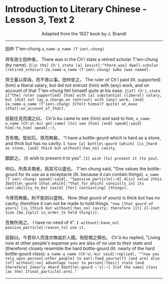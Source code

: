 # Introduction to Literary Chinese - Lesson 3, Text 2

<center>Adapted from the 1927 book by J. Brandt</center>

---

田仲
T'ien-chung
`a_name-a_name (T'ien\-chung)`

齊有居士田仲者。
There was in the Ch'i state a retired scholar T'ien-chung (by name).
`2[in the] Ch'i_state [a] 1exist[:^there_was] dwell-scholar (retired_scholar) 2a_name-a_name (T'ien\-chung) 1who [was named].`

齊王養以厚祿。而不責以事。田仲安之。
The ruler of Ch'i paid (lit. supported) (him) a liberal salary, but did not entrust (him) with (any) work, and on account of that T'ien-chung felt himself quite at his ease.
`2[of] Ch'i_state 1[^the] ruler support[ed] [him] with [a] substantial (liberal) salary, but [did] not lay_a_charge_on (entrust) with [any] work, [and] 2a_name-a_name (T'ien\-chung) 3[felt himself quite] at_ease 1that[:on_account_of_that].`

屈榖往見而謂之曰。
Ch'ü-ku came to see (him) and said to him,
`a_name-a_name (Ch'u\-ku) go[:came] [to] see [him] [and] speak[:said] him[:to_him] speak[:~],`

吾有匏。堅如石。厚而無竅。
"I have a bottle-gourd which is hard as a stone, and thick but has no cavity.
`I have [a] bottle\-gourd [which] [is_]hard as stone, [and] thick but without[:has_no] cavity.`

願獻之。
(I) wish to present it to you".
`[I] wish [to] present it [to you].`

仲曰。所貴夫匏者。爲其可以盛也。
T'ien chung said, "One values the bottle-gourd for its use as a receptacle (lit. because it can contain things).
`a_name (T'ien\-chung) speak[:said], "5passive_particle[:~d] 4[is] value 2this 3bottle\-gourd 1that_which[:^that_for_which] consist[s_in] its can[:ability_to_be] use[d] [for] contain[ing] [things].`

今厚而無竅。則不能剖以盛物。
Now (that gourd of yours) is thick but has no cavity; therefore it can not be made to hold things.
`^now [that gourd of yours] [is_]thick but without[:has_no] cavity; therefore [it] 2[~]not 1can [be_]split in_order_to hold thing[s].`

吾無所用之。
I have no need of it".
`I without[:have_no] passive_particle[:reason_to] use it.`

屈穀曰。今君仰人而食亦無益於人國。殆堅匏之類也。
Ch'ü-ku replied, "Living now at other people's expense you are also of no use to their state and (therefore) closely resemble the hard bottle-gourd (lit. nearly of the hard bottle-gourd class).
`a_name-a_name (Ch'u\-ku) said[:replied], "^now you rely_upon person[:other_people] to eat[:feed_yourself] [and are] also [of] without[:no] advantage (use) to person[:their] state [and therefore] 2nearly 4hard 5bottle\-gourd ~'s[:~] 3[of the same] class [as the] 1final_particle[:are]."`

---
